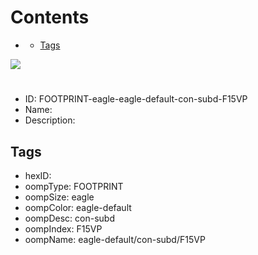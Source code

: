 



Contents
========

* [](#)
	* [Tags](#tags)
  
![][im]
# 

- ID: FOOTPRINT-eagle-eagle-default-con-subd-F15VP
- Name: 
- Description: 

## Tags

- hexID: 
- oompType: FOOTPRINT
- oompSize: eagle
- oompColor: eagle-default
- oompDesc: con-subd
- oompIndex: F15VP
- oompName: eagle-default/con-subd/F15VP



[im]: image.png
